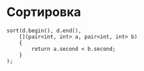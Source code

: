 # Сортировка

```
sort(d.begin(), d.end(),
	[](pair<int, int> a, pair<int, int> b)
	{
		return a.second < b.second;
	}
);
```
